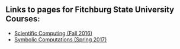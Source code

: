 ## Links to pages for Fitchburg State University Courses:

* [Scientific Computing (Fall 2016)](sci-comp-notes/index.html)
* [Symbolic Computations (Spring 2017)](sym-comp/notes/index.html)
